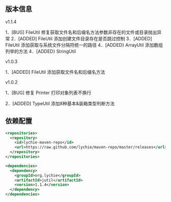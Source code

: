 ## 版本信息 ##

v1.1.4

1．[BUG] FileUtil 修复获取文件名和后缀名方法参数非存在的文件或目录抛出异常
2．[ADDED] FileUtil 添加创建文件目录存在是否跳过控制
3．[ADDED] FileUtil 添加获取与系统文件分隔符统一的路径
4．[ADDED} ArrayUtil 添加数组列举的方法
4．[ADDED} StringUtil


v1.0.3

1．[ADDED] FileUtil 添加获取文件名和后缀名方法

v1.0.2

1．[BUG] 修复 Printer 打印对象列表不换行

2．[ADDED] TypeUtil 添加8种基本&装箱类型判断方法

## 依赖配置 ##

```xml
<repositories>
  <repository>
    <id>lychie-maven-repo</id>
    <url>https://raw.github.com/lychie/maven-repo/master/releases</url>
  </repository>
</repositories>

<dependencies>
  <dependency>
    <groupId>org.lychie</groupId>
    <artifactId>jutil</artifactId>
    <version>1.1.4</version>
  </dependency>
</dependencies>
```